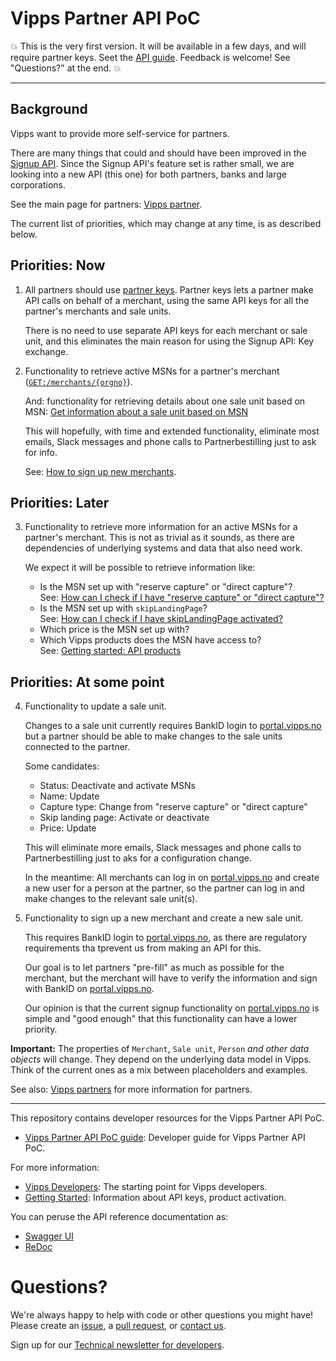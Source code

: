 # Vipps Partner API PoC

💥 
This is the very first version.
It will be available in a few days, and will require partner keys.
Seet the
[API guide](vipps-partner-api.md).
Feedback is welcome! See "Questions?" at the end.
💥

----------

## Background

Vipps want to provide more self-service for partners.

There are many things that could and should have been improved in the
[Signup API](https://github.com/vippsas/vipps-signup-api).
Since the Signup API's feature set is rather small, we are looking into a new API (this one)
for both partners, banks and large corporations.

See the main page for partners:
[Vipps partner](https://github.com/vippsas/vipps-partner).

The current list of priorities, which may change at any time, is as described below.

## Priorities: Now

1. All partners should use
   [partner keys](https://github.com/vippsas/vipps-partner#partner-keys).
   Partner keys lets a partner make API calls on behalf of a merchant,
   using the same API keys for all the partner's merchants and sale units.

   There is no need to use separate API keys for each merchant or sale unit,
   and this eliminates the main reason for using the Signup API: Key exchange.

2. Functionality to retrieve active MSNs for a partner's merchant
   ([`GET:/merchants/{orgno}`](https://vippsas.github.io/vipps-partner-api/#/Merchants/getMerchantDetails)).
   
   And: functionality for retrieving details about one sale unit based on MSN:
   [Get information about a sale unit based on MSN](#get-information-about-a-sale-unit-based-on-msn)

   This will hopefully, with time and extended functionality, eliminate most emails,
   Slack messages and phone calls to Partnerbestilling just to ask for info.

   See:
   [How to sign up new merchants](https://github.com/vippsas/vipps-partner#how-to-sign-up-new-merchants).
  

## Priorities: Later

3. Functionality to retrieve more information for an active MSNs for a partner's
   merchant. This is not as trivial as it sounds, as there are dependencies
   of underlying systems and data that also need work.

   We expect it will be possible to retrieve information like:
   * Is the MSN set up with "reserve capture" or "direct capture"?  
     See:
     [How can I check if I have "reserve capture" or "direct capture"?](https://github.com/vippsas/vipps-ecom-api/blob/master/vipps-ecom-api-faq.md#how-can-i-check-if-i-have-reserve-capture-or-direct-capture)
   * Is the MSN set up with `skipLandingPage`?  
     See:
     [How can I check if I have skipLandingPage activated?](https://github.com/vippsas/vipps-ecom-api/blob/master/vipps-ecom-api-faq.md#how-can-i-check-if-i-have-skiplandingpage-activated)
   * Which price is the MSN set up with?
   * Which Vipps products does the MSN have access to?  
     See:
     [Getting started: API products](https://github.com/vippsas/vipps-developers/blob/master/vipps-getting-started.md#api-products)

## Priorities: At some point

4. Functionality to update a sale unit.

   Changes to a sale unit currently requires BankID login to
   [portal.vipps.no](https://portal.vipps.no)
   but a partner should be able to make changes to the sale units connected to
   the partner.

   Some candidates:
   * Status: Deactivate and activate MSNs
   * Name: Update
   * Capture type: Change from "reserve capture" or "direct capture"
   * Skip landing page: Activate or deactivate
   * Price: Update

   This will eliminate more emails, Slack messages and phone calls to
   Partnerbestilling just to aks for a configuration change.

   In the meantime: All merchants can log in on
   [portal.vipps.no](https://portal.vipps.no)
   and create a new user for a person at the partner, so the partner can
   log in and make changes to the relevant sale unit(s).

5. Functionality to sign up a new merchant and create a new sale unit.

   This requires BankID login to
   [portal.vipps.no](https://portal.vipps.no),
   as there are regulatory requirements tha tprevent us from making an API for this.

   Our goal is to let partners "pre-fill" as much as possible for the merchant,
   but the merchant will have to verify the information and sign with BankID on
   [portal.vipps.no](https://portal.vipps.no).

   Our opinion is that the current signup functionality on
   [portal.vipps.no](https://portal.vipps.no)
   is simple and "good enough" that this functionality can have a lower priority.

**Important:** The properties of `Merchant`, `Sale unit`, `Person` _and other data objects_
will change. They depend on the underlying data model in Vipps.
Think of the current ones as a mix between placeholders and examples.

See also:
[Vipps partners](https://github.com/vippsas/vipps-partner)
for more information for partners.

----------

This repository contains developer resources for the Vipps Partner API PoC.

* [Vipps Partner API PoC guide](vipps-partner-api-poc.md): Developer guide for Vipps Partner API PoC.

For more information:
* [Vipps Developers](https://github.com/vippsas/vipps-developers): The starting point for Vipps developers.
* [Getting Started](https://github.com/vippsas/vipps-developers/blob/master/vipps-getting-started.md): Information about API keys, product activation.

You can peruse the API reference documentation as:
* [Swagger UI](https://vippsas.github.io/vipps-partner-api/)
* [ReDoc](https://vippsas.github.io/vipps-partner-api/redoc.html)

# Questions?

We're always happy to help with code or other questions you might have!
Please create an [issue](https://github.com/vippsas/vipps-ecom-api/issues),
a [pull request](https://github.com/vippsas/vipps-ecom-api/pulls),
or [contact us](https://github.com/vippsas/vipps-developers/blob/master/contact.md).

Sign up for our [Technical newsletter for developers](https://github.com/vippsas/vipps-developers/tree/master/newsletters).
